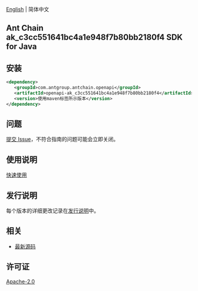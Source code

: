 [English](README.md) | 简体中文

## Ant Chain ak_c3cc551641bc4a1e948f7b80bb2180f4 SDK for Java

## 安装

```xml
<dependency>
   <groupId>com.antgroup.antchain.openapi</groupId>
   <artifactId>openapi-ak_c3cc551641bc4a1e948f7b80bb2180f4</artifactId>
   <version>使用maven标签所示版本</version>
</dependency>
```

## 问题

[提交 Issue](https://github.com/alipay/antchain-openapi-prod-sdk/issues/new)，不符合指南的问题可能会立即关闭。

## 使用说明

[快速使用](https://github.com/alipay/antchain-openapi-prod-sdk)

## 发行说明

每个版本的详细更改记录在[发行说明](./ChangeLog.txt)中。

## 相关

- [最新源码](https://github.com/alipay/antchain-openapi-prod-sdk/)

## 许可证

[Apache-2.0](http://www.apache.org/licenses/LICENSE-2.0)
